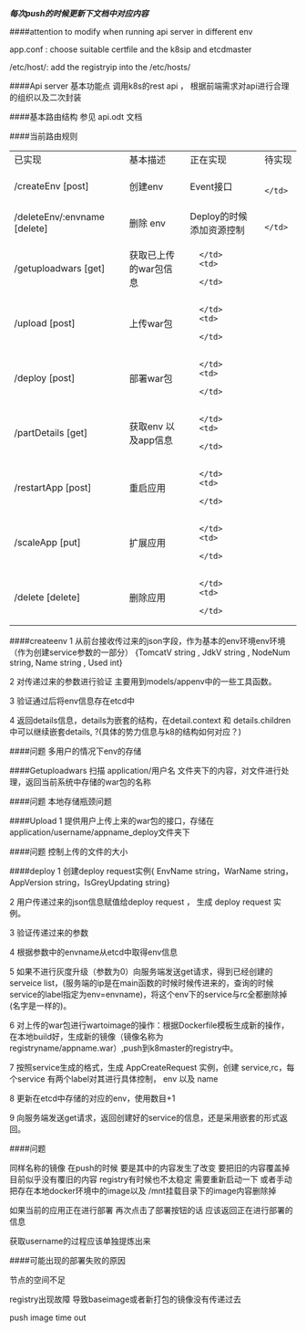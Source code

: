 ***每次push的时候更新下文档中对应内容***

####attention to modify when running api server in different env

app.conf : choose suitable certfile and the k8sip and etcdmaster

/etc/host/: add the registryip into the /etc/hosts/

####Api server 基本功能点
调用k8s的rest api ， 根据前端需求对api进行合理的组织以及二次封装

####基本路由结构
参见 api.odt 文档

####当前路由规则

<table>
   <tr>
      <td>
         &#24050;&#23454;&#29616;
      </td>
      <td>
         &#22522;&#26412;&#25551;&#36848;
      </td>
      <td>
         &#27491;&#22312;&#23454;&#29616;
      </td>
      <td>
         &#24453;&#23454;&#29616;
      </td>
   </tr>
   <tr>
      <td>
         /createEnv [post]
      </td>
      <td>
         &#21019;&#24314;env 
      </td>
      <td>
         Event&#25509;&#21475;
      </td>
      <td>
         
      </td>
   </tr>
   <tr>
      <td>
         /deleteEnv/:envname [delete]
      </td>
      <td>
         &#21024;&#38500; env
      </td>
      <td>
         Deploy&#30340;&#26102;&#20505;&#28155;&#21152;&#36164;&#28304;&#25511;&#21046;
      </td>
      <td>
         
      </td>
   </tr>
   <tr>
      <td>
         /getuploadwars [get]
      </td>
      <td>
         &#33719;&#21462;&#24050;&#19978;&#20256;&#30340;war&#21253;&#20449;&#24687;
      </td>
      <td>
         
      </td>
      <td>
         
      </td>
   </tr>
   <tr>
      <td>
         /upload [post]
      </td>
      <td>
         &#19978;&#20256;war&#21253;
      </td>
      <td>
         
      </td>
      <td>
         
      </td>
   </tr>
   <tr>
      <td>
         /deploy [post]
      </td>
      <td>
         &#37096;&#32626;war&#21253;
      </td>
      <td>
         
      </td>
      <td>
         
      </td>
   </tr>
   <tr>
      <td>
         /partDetails [get]
      </td>
      <td>
         &#33719;&#21462;env &#20197;&#21450;app&#20449;&#24687;
      </td>
      <td>
         
      </td>
      <td>
         
      </td>
   </tr>
   <tr>
      <td>
         /restartApp [post]
      </td>
      <td>
         &#37325;&#21551;&#24212;&#29992;
      </td>
      <td>
         
      </td>
      <td>
         
      </td>
   </tr>
   <tr>
      <td>
         /scaleApp [put]
      </td>
      <td>
         &#25193;&#23637;&#24212;&#29992;
      </td>
      <td>
         
      </td>
      <td>
         
      </td>
   </tr>
   <tr>
      <td>
         /delete [delete]
      </td>
      <td>
         &#21024;&#38500;&#24212;&#29992;
      </td>
      <td>
         
      </td>
      <td>
         
      </td>
   </tr>
   <tr>
   </tr>
</table>

####createenv
1 从前台接收传过来的json字段，作为基本的env环境env环境（作为创建service参数的一部分） {TomcatV string , JdkV    string , NodeNum string, Name    string , Used    int} 

2 对传递过来的参数进行验证 主要用到models/appenv中的一些工具函数。

3 验证通过后将env信息存在etcd中

4 返回details信息，details为嵌套的结构，在detail.context 和 details.children中可以继续嵌套details, ?(具体的势力信息与k8的结构如何对应？)

####问题
多用户的情况下env的存储

####Getuploadwars
扫描 application/用户名 文件夹下的内容，对文件进行处理，返回当前系统中存储的war包的名称

####问题
本地存储瓶颈问题

####Upload
1 提供用户上传上来的war包的接口，存储在application/username/appname_deploy文件夹下

####问题
控制上传的文件的大小

####deploy
1 创建deploy request实例{ EnvName  string，WarName   string，AppVersion string，IsGreyUpdating string}

2 用户传递过来的json信息赋值给deploy request ， 生成 deploy request 实例。

3 验证传递过来的参数

4 根据参数中的envname从etcd中取得env信息

5 如果不进行灰度升级（参数为0）向服务端发送get请求，得到已经创建的serveice list，(服务端的ip是在main函数的时候时候传进来的，查询的时候service的label指定为env=envname)，将这个env下的service与rc全都删除掉(名字是一样的)。

6 对上传的war包进行wartoimage的操作：根据Dockerfile模板生成新的操作，在本地build好，生成新的镜像（镜像名称为 registryname/appname.war）,push到k8master的registry中。

7 按照service生成的格式，生成 AppCreateRequest 实例，创建 service,rc，每个service 有两个label对其进行具体控制， env 以及 name

8 更新在etcd中存储的对应的env，使用数目+1

9 向服务端发送get请求，返回创建好的service的信息，还是采用嵌套的形式返回。 


####问题

同样名称的镜像 在push的时候 要是其中的内容发生了改变 要把旧的内容覆盖掉 目前似乎没有覆旧的内容 registry有时候也不太稳定 需要重新启动一下 或者手动把存在本地docker环境中的image以及 /mnt挂载目录下的image内容删除掉

如果当前的应用正在进行部署 再次点击了部署按钮的话 应该返回正在进行部署的信息

获取username的过程应该单独提炼出来


####可能出现的部署失败的原因

节点的空间不足

registry出现故障 导致baseimage或者新打包的镜像没有传递过去

push image time out




